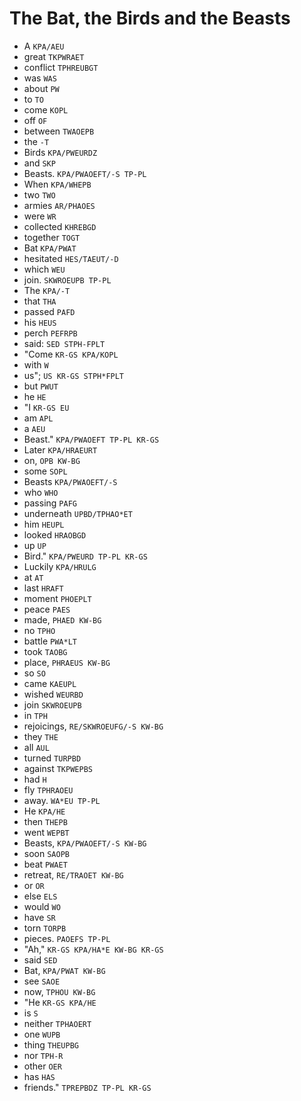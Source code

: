 # The Bat, the Birds and the Beasts

* A `KPA/AEU`
* great `TKPWRAET`
* conflict `TPHREUBGT`
* was `WAS`
* about `PW`
* to `TO`
* come `KOPL`
* off `OF`
* between `TWAOEPB`
* the `-T`
* Birds `KPA/PWEURDZ`
* and `SKP`
* Beasts. `KPA/PWAOEFT/-S TP-PL`
* When `KPA/WHEPB`
* two `TWO`
* armies `AR/PHAOES`
* were `WR`
* collected `KHREBGD`
* together `TOGT`
* Bat `KPA/PWAT`
* hesitated `HES/TAEUT/-D`
* which `WEU`
* join. `SKWROEUPB TP-PL`
* The `KPA/-T`
* that `THA`
* passed `PAFD`
* his `HEUS`
* perch `PEFRPB`
* said: `SED STPH-FPLT`
* "Come `KR-GS KPA/KOPL`
* with `W`
* us"; `US KR-GS STPH*FPLT`
* but `PWUT`
* he `HE`
* "I `KR-GS EU`
* am `APL`
* a `AEU`
* Beast." `KPA/PWAOEFT TP-PL KR-GS`
* Later `KPA/HRAEURT`
* on, `OPB KW-BG`
* some `SOPL`
* Beasts `KPA/PWAOEFT/-S`
* who `WHO`
* passing `PAFG`
* underneath `UPBD/TPHAO*ET`
* him `HEUPL`
* looked `HRAOBGD`
* up `UP`
* Bird." `KPA/PWEURD TP-PL KR-GS`
* Luckily `KPA/HRULG`
* at `AT`
* last `HRAFT`
* moment `PHOEPLT`
* peace `PAES`
* made, `PHAED KW-BG`
* no `TPHO`
* battle `PWA*LT`
* took `TAOBG`
* place, `PHRAEUS KW-BG`
* so `SO`
* came `KAEUPL`
* wished `WEURBD`
* join `SKWROEUPB`
* in `TPH`
* rejoicings, `RE/SKWROEUFG/-S KW-BG`
* they `THE`
* all `AUL`
* turned `TURPBD`
* against `TKPWEPBS`
* had `H`
* fly `TPHRAOEU`
* away. `WA*EU TP-PL`
* He `KPA/HE`
* then `THEPB`
* went `WEPBT`
* Beasts, `KPA/PWAOEFT/-S KW-BG`
* soon `SAOPB`
* beat `PWAET`
* retreat, `RE/TRAOET KW-BG`
* or `OR`
* else `ELS`
* would `WO`
* have `SR`
* torn `TORPB`
* pieces. `PAOEFS TP-PL`
* "Ah," `KR-GS KPA/HA*E KW-BG KR-GS`
* said `SED`
* Bat, `KPA/PWAT KW-BG`
* see `SAOE`
* now, `TPHOU KW-BG`
* "He `KR-GS KPA/HE`
* is `S`
* neither `TPHAOERT`
* one `WUPB`
* thing `THEUPBG`
* nor `TPH-R`
* other `OER`
* has `HAS`
* friends." `TPREPBDZ TP-PL KR-GS`
